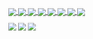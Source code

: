 <a href="https://github.com/OtaviOuu/Universo-Narrado-script">
  <img align="center" src="https://github-readme-stats.vercel.app/api/pin/?username=otaviouu&repo=Universo-Narrado-script&theme=default&hide_border=true" />
</a>
<a href="https://github.com/OtaviOuu/UniBRData-scraper">
  <img align="center" src="https://github-readme-stats.vercel.app/api/pin/?username=otaviouu&repo=UniBRData-scraper&theme=default&hide_border=true" />
</a>
<a href="https://github.com/OtaviOuu/T2Educacao-downloader">
  <img align="center" src="https://github-readme-stats.vercel.app/api/pin/?username=otaviouu&repo=T2Educacao-downloader&theme=default&hide_border=true" />
</a>
<a href="https://github.com/OtaviOuu/ITA-IME-ArideS-Downloader">  
  <img align="center" src="https://github-readme-stats.vercel.app/api/pin/?username=otaviouu&repo=ITA-IME-ArideS-Downloader&theme=default&hide_border=true" />
</a>

<a href="https://github.com/OtaviOuu/mailingList-microservice">  
  <img align="center" src="https://github-readme-stats.vercel.app/api/pin/?username=otaviouu&repo=mailingList-microservice&theme=default&hide_border=true" />
</a>
<a href="https://github.com/OtaviOuu/drop-one-drive-box">
  <img align="center" src="https://github-readme-stats.vercel.app/api/pin/?username=otaviouu&repo=drop-one-drive-box&theme=default&hide_border=true" />
</a>
<a href="https://github.com/OtaviOuu/TileEngine">
  <img align="center" src="https://github-readme-stats.vercel.app/api/pin/?username=otaviouu&repo=TileEngine&theme=default&hide_border=true" />
</a>
<a href="https://github.com/OtaviOuu/3drender">
  <img align="center" src="https://github-readme-stats.vercel.app/api/pin/?username=otaviouu&repo=3drender&theme=default&hide_border=true" />
</a>

![](http://github-profile-summary-cards.vercel.app/api/cards/repos-per-language?username=otaviouu&theme=default&hide_border=true) 
![](http://github-profile-summary-cards.vercel.app/api/cards/most-commit-language?username=otaviouu&theme=default&hide_border=true)
![](http://github-profile-summary-cards.vercel.app/api/cards/profile-details?username=otaviouu&theme=default&hide_border=true)
